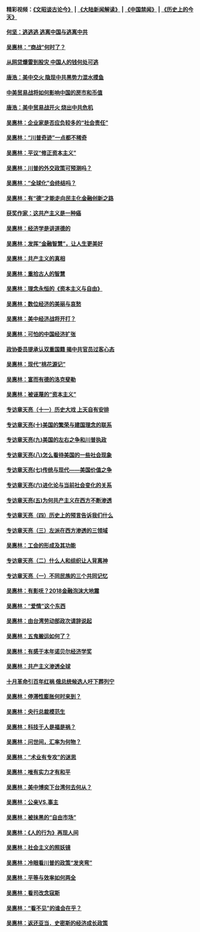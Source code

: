 #### 精彩视频：[《文昭谈古论今》](https://github.com/gfw-breaker/wenzhao/blob/master/README.md?t=11270632) | [《大陆新闻解读》](https://github.com/gfw-breaker/ntdtv-comedy/blob/master/README.md?t=11270632) | [《中国禁闻》](https://github.com/gfw-breaker/ntdtv-news/blob/master/README.md?t=11270632) | [《历史上的今天》](https://github.com/gfw-breaker/today-in-history/blob/master/README.md?t=11270632) 

#### [何坚：逃逃逃 逃离中国与逃离中共](../pages/nsc423/n10592891.md?t=11270632) 

#### [吴惠林：“商战”何时了？](../pages/nsc423/n10573558.md?t=11270632) 

#### [从网贷爆雷到股灾 中国人的钱何处可逃](../pages/nsc423/n10572800.md?t=11270632) 

#### [唐浩：美中交火 隐现中共黑势力混水摸鱼](../pages/nsc423/n10544040.md?t=11270632) 

#### [中美贸易战将如何影响中国的房市和币值](../pages/nsc423/n10543697.md?t=11270632) 

#### [唐浩：美中贸易战开火 烧出中共危机](../pages/nsc423/n10540126.md?t=11270632) 

#### [吴惠林：企业家是否应负较多的“社会责任”](../pages/nsc423/n10535022.md?t=11270632) 

#### [吴惠林：“川普奇迹”一点都不稀奇](../pages/nsc423/n10512808.md?t=11270632) 

#### [吴惠林：平议“修正资本主义”](../pages/nsc423/n10495724.md?t=11270632) 

#### [吴惠林：川普的外交政策可预测吗？](../pages/nsc423/n10462387.md?t=11270632) 

#### [吴惠林：“全球化”会终结吗？](../pages/nsc423/n10452838.md?t=11270632) 

#### [吴惠林：有“德”才能走向民主化金融创新之路](../pages/nsc423/n10432292.md?t=11270632) 

#### [获奖作家：这共产主义是一种癌](../pages/nsc423/n10431541.md?t=11270632) 

#### [吴惠林：经济学是讲道德的](../pages/nsc423/n10398014.md?t=11270632) 

#### [吴惠林：发挥“金融智慧”，让人生更美好](../pages/nsc423/n10375019.md?t=11270632) 

#### [吴惠林：共产主义的真相](../pages/nsc423/n10351394.md?t=11270632) 

#### [吴惠林：重拾古人的智慧](../pages/nsc423/n10337691.md?t=11270632) 

#### [吴惠林：理念永恒的《资本主义与自由》](../pages/nsc423/n10316274.md?t=11270632) 

#### [吴惠林：数位经济的美丽与哀愁](../pages/nsc423/n10292946.md?t=11270632) 

#### [吴惠林：美中经济战将开打？](../pages/nsc423/n10258825.md?t=11270632) 

#### [吴惠林：可怕的中国经济扩张](../pages/nsc423/n10219147.md?t=11270632) 

#### [政协委员提承认双重国籍 揭中共官员过客心态](../pages/nsc423/n10208809.md?t=11270632) 

#### [吴惠林：现代“桃花源记”](../pages/nsc423/n10185234.md?t=11270632) 

#### [吴惠林：富而有德的洛克斐勒](../pages/nsc423/n10142264.md?t=11270632) 

#### [吴惠林：被诬蔑的“资本主义”](../pages/nsc423/n10124816.md?t=11270632) 

#### [专访章天亮（十一）历史大戏 上天自有安排](../pages/nsc423/n10094905.md?t=11270632) 

#### [专访章天亮(十)美国的繁荣与建国理念的联系](../pages/nsc423/n10094899.md?t=11270632) 

#### [专访章天亮(九)美国的左右之争和川普执政](../pages/nsc423/n10094889.md?t=11270632) 

#### [专访章天亮(八)怎么看待美国的一些社会现象](../pages/nsc423/n10094857.md?t=11270632) 

#### [专访章天亮(七)传统与现代——美国价值之争](../pages/nsc423/n10093140.md?t=11270632) 

#### [专访章天亮(六)进化论与当前社会变化的关系](../pages/nsc423/n10092036.md?t=11270632) 

#### [专访章天亮(五)为何共产主义在西方不断渗透](../pages/nsc423/n10083620.md?t=11270632) 

#### [专访章天亮（四）历史上的预言告诉我们什么](../pages/nsc423/n10083606.md?t=11270632) 

#### [专访章天亮（三）左派在西方渗透的三领域](../pages/nsc423/n10081115.md?t=11270632) 

#### [吴惠林：工会的形成及其功能](../pages/nsc423/n10080633.md?t=11270632) 

#### [专访章天亮（二）什么人和组织让人背离神](../pages/nsc423/n10076637.md?t=11270632) 

#### [专访章天亮（一）不同民族的三个共同记忆](../pages/nsc423/n10074188.md?t=11270632) 

#### [吴惠林：有影呒？2018金融泡沫大地震](../pages/nsc423/n10040534.md?t=11270632) 

#### [吴惠林：“爱情”这个东西](../pages/nsc423/n10019423.md?t=11270632) 

#### [吴惠林：由台湾劳动部政次请辞说起](../pages/nsc423/n9979679.md?t=11270632) 

#### [吴惠林：五鬼搬运如何了？](../pages/nsc423/n9925338.md?t=11270632) 

#### [吴惠林：有感于本年诺贝尔经济学奖](../pages/nsc423/n9871883.md?t=11270632) 

#### [吴惠林：共产主义渗透全球](../pages/nsc423/n9812748.md?t=11270632) 

#### [十月革命引百年红祸 俄总统候选人吁下葬列宁](../pages/nsc423/n9810182.md?t=11270632) 

#### [吴惠林：停滞性膨胀何时来到？](../pages/nsc423/n9764136.md?t=11270632) 

#### [吴惠林：央行总裁模范生](../pages/nsc423/n9728134.md?t=11270632) 

#### [吴惠林：科技于人是福是祸？](../pages/nsc423/n9672982.md?t=11270632) 

#### [吴惠林：问世间，汇率为何物？](../pages/nsc423/n9621788.md?t=11270632) 

#### [吴惠林：“术业有专攻”的迷思](../pages/nsc423/n9580363.md?t=11270632) 

#### [吴惠林：唯有实力才有和平](../pages/nsc423/n9529599.md?t=11270632) 

#### [吴惠林：美中博奕下台湾何去何从？](../pages/nsc423/n9483598.md?t=11270632) 

#### [吴惠林：公亲VS.事主](../pages/nsc423/n9425637.md?t=11270632) 

#### [吴惠林：被抹黑的“自由市场”](../pages/nsc423/n9351545.md?t=11270632) 

#### [吴惠林：《人的行为》再现人间](../pages/nsc423/n9296339.md?t=11270632) 

#### [吴惠林：社会主义的照妖镜](../pages/nsc423/n9243460.md?t=11270632) 

#### [吴惠林：冷眼看川普的政策“发夹弯”](../pages/nsc423/n9120684.md?t=11270632) 

#### [吴惠林：平等与效率如何两全](../pages/nsc423/n9075430.md?t=11270632) 

#### [吴惠林：看司改念寇斯](../pages/nsc423/n9024915.md?t=11270632) 

#### [吴惠林：“看不见”的谁会在乎？](../pages/nsc423/n8977488.md?t=11270632) 

#### [吴惠林：返还亚当．史密斯的经济成长政策](../pages/nsc423/n8931896.md?t=11270632) 

